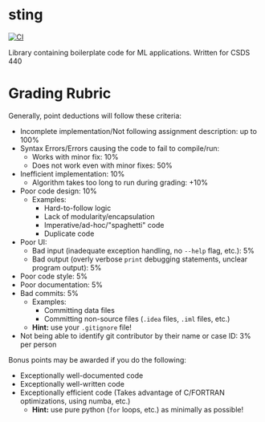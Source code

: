 # sting

[![CI](https://github.com/cwru-courses/sting/actions/workflows/ci.yml/badge.svg)](https://github.com/cwru-courses/sting/actions/workflows/ci.yml)

Library containing boilerplate code for ML applications. Written for CSDS 440

# Grading Rubric

Generally, point deductions will follow these criteria:

- Incomplete implementation/Not following assignment description: up to 100%
- Syntax Errors/Errors causing the code to fail to compile/run:
    - Works with minor fix: 10%
    - Does not work even with minor fixes: 50%
- Inefficient implementation: 10%
    - Algorithm takes too long to run during grading: +10%
- Poor code design: 10%
    - Examples:
        - Hard-to-follow logic
        - Lack of modularity/encapsulation
        - Imperative/ad-hoc/"spaghetti" code
        - Duplicate code
- Poor UI:
    - Bad input (inadequate exception handling, no `--help` flag, etc.): 5%
    - Bad output (overly verbose `print` debugging statements, unclear program output): 5%
- Poor code style: 5%
- Poor documentation: 5%
- Bad commits: 5%
    - Examples:
        - Committing data files
        - Committing non-source files (`.idea` files, `.iml` files, etc.)
    - **Hint:** use your `.gitignore` file!
- Not being able to identify git contributor by their name or case ID: 3% per person

Bonus points may be awarded if you do the following:

- Exceptionally well-documented code
- Exceptionally well-written code
- Exceptionally efficient code (Takes advantage of C/FORTRAN optimizations, using numba, etc.)
    - **Hint:** use pure python (`for` loops, etc.) as minimally as possible!
